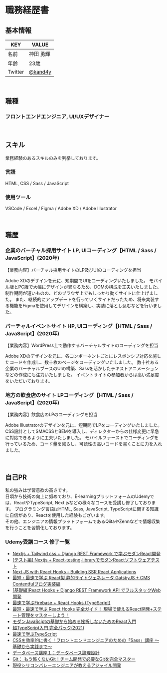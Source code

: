 # 職務経歴書

## 基本情報

|  KEY  |  VALUE  |
| ---- | ---- |
|  名前  |  神田 勇輝  |
|  年齢  |  23歳  |
|  Twitter  |  [@kand4y](https://twitter.com/kand4y)  |

<br />

## 職種
### フロントエンドエンジニア, UI/UXデザイナー

<br />

## スキル
業務経験のあるスキルのみを列挙しております。

### 言語
HTML, CSS / Sass / JavaScript

### 使用ツール
VSCode / Excel / Figma / Adobe XD / Adobe Illustrator

<br />

## 職歴
### 企業のバーチャル採用サイト LP, UIコーディング【HTML / Sass / JavaScript】(2020年)
【業務内容】バーチャル採用サイトのLP及びUIのコーディングを担当

Adobe XDのデザインを元に、短期間でUIをコーディングいたしました。
モバイル版とPC版で大幅にデザインが異なるため、DOMの構成を工夫いたしました。
制作期間が短いものの、どのブラウザ上でもしっかり動くサイトに仕上げました。
また、継続的にアップデートを行っていくサイトだったため、将来実装する機能をFigmaを使用してデザインを構築し、実装に落とし込むなどを行いました。

### バーチャルイベントサイト HP, UIコーディング【HTML / Sass / JavaScript】(2020年)
【業務内容】WordPress上で動作するバーチャルサイトのコーディングを担当

Adobe XDのデザインを元に、各コンポーネントごとにレスポンシブ対応を施したコードを作成し、数十枚のページをコーディングいたしました。
数十社ある企業のバーチャルブースのUIの構築、Sassを活かしたテキストアニメーションなどの作成にも注力いたしました。
イベントサイトの参加者からは高い満足度をいただいております。

### 地方の飲食店のサイト LPコーディング【HTML / Sass / JavaScript】(2020年)
【業務内容】飲食店のLPのコーディングを担当

Adobe Illustratorのデザインを元に、短期間でLPをコーディングいたしました。
CSS設計としてSMACSSとBEMを導入し、ディレクターからの仕様変更に早急に対応できるように工夫いたしました。
モバイルファーストでコーディングを行っているため、コード量を減らし、可読性の高いコードを書くことに力を入れました。

<br />

## 自己PR
私の強みは学習意欲の高さです。<br />
日頃から技術の向上に努めており、E-learningプラットフォームのUdemyでは、ReactやTypeScript, Next.jsなどの様々なコースを受講し修了しております。
プログラミング言語はHTML, Sass, JavaScript, TypeScriptに関する知識に自信があり、Reactを使用した経験もございます。<br />
その他、エンジニアの情報プラットフォームであるQiitaやZennなどで情報収集を行うことを習慣化しております。

### Udemy受講コース 修了一覧
- [Nextjs + Tailwind css + Django REST Framework で学ぶモダンReact開発](https://www.udemy.com/certificate/UC-93eebf78-db48-4f28-a50e-6623baf857bf/)
- [[テスト編] Nextjs + React-testing-libraryでモダンReactソフトウェアテスト](https://www.udemy.com/certificate/UC-0f912dc1-83a1-4cae-8103-ed34f0f524bd/)
- [Next JS with React Hooks - Building SSR React Applications](https://www.udemy.com/course/next-js-react-hooks/)
- [最短・最速で学ぶ React製 静的サイトジェネレータ GatsbyJS + CMS Contentfulブログ実装編](https://www.udemy.com/certificate/UC-046b9855-18f2-4beb-bdbf-84afe79c541b/)
- [[基礎編]React Hooks + Django REST Framework API でフルスタックWeb開発](https://www.udemy.com/certificate/UC-449b965f-7ff1-4211-89d1-47ad9f624de6/)
- [最速で学ぶFirebase + React Hooks (TypeScript)](https://www.udemy.com/course/firebasereact-hookstypescript-todo/)
- [最短・最速で学ぶ React Hooks 完全ガイド！ 現場で使えるReact開発+ステート管理をマスターしよう！](https://www.udemy.com/certificate/UC-1f770647-2608-4c33-9d0e-d21b15526d9e/)
- [モダンJavaSciptの基礎から始める挫折しないためのReact入門](https://www.udemy.com/certificate/UC-5cc413e0-9e6d-46fc-9a45-6f8f3ed18c64/)
- [超TypeScript入門 完全パック(2021)](https://www.udemy.com/certificate/UC-bd35b17d-734d-4876-85e5-fb082005cdd3/)
- [最速で学ぶTypeScript](https://www.udemy.com/course/typescript-react-frontend/)
- [CSSを効率的に書く！フロントエンドエンジニアのための「Sass」講座 ～基礎から実践まで～](https://www.udemy.com/certificate/UC-9a60bb33-9c67-4283-9741-aa746db346f6/)
- [データベース講座１：データベース論理設計](https://www.udemy.com/certificate/UC-608ebcff-0874-4e68-8a97-c79ab5747d7f/)
- [Git： もう怖くないGit！チーム開発で必要なGitを完全マスター](https://www.udemy.com/certificate/UC-000c0750-d61d-43a2-a9e5-c5dad3091211/)
- [現役シリコンバレーエンジニアが教えるアジャイル開発](https://www.udemy.com/certificate/UC-8d9cb99e-85ae-4d0f-bdd3-04630a0ec4a1/)
